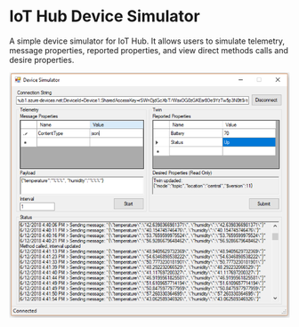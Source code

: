 # IoT Hub Device Simulator

A simple device simulator for IoT Hub. It allows users to simulate telemetry, message properties, reported properties, and view direct methods calls and desire properties.

![Screenshot](screen.png)
